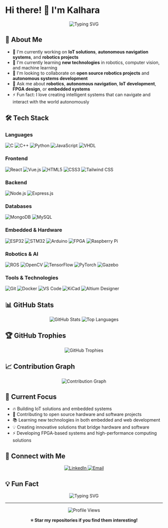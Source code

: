 # Hi there! 👋 I'm Kalhara

<div align="center">
  <img src="https://readme-typing-svg.herokuapp.com?font=Fira+Code&pause=1000&color=2F81F7&center=true&vCenter=true&width=435&lines=Welcome+to+my+GitHub+Profile!;Electrical+%26+Electronics+Engineer;IoT+%26+Robotics+Developer;Autonomous+Navigation+System+Designer;Embedded+Systems+Designer" alt="Typing SVG" />
</div>

## 🚀 About Me

- 🔭 I'm currently working on **IoT solutions**, **autonomous navigation systems**, and **robotics projects**
- 🌱 I'm currently learning **new technologies** in robotics, computer vision, and machine learning
- 👯 I'm looking to collaborate on **open source robotics projects** and **autonomous systems development**
- 💬 Ask me about **robotics**, **autonomous navigation**, **IoT development**, **FPGA design**, or **embedded systems**
- ⚡ Fun fact: I love creating intelligent systems that can navigate and interact with the world autonomously

## 🛠️ Tech Stack

### Languages
![C](https://img.shields.io/badge/C-00599C?style=for-the-badge&logo=c&logoColor=white)
![C++](https://img.shields.io/badge/C++-00599C?style=for-the-badge&logo=c%2B%2B&logoColor=white)
![Python](https://img.shields.io/badge/Python-3776AB?style=for-the-badge&logo=python&logoColor=white)
![JavaScript](https://img.shields.io/badge/JavaScript-F7DF1E?style=for-the-badge&logo=javascript&logoColor=black)
![VHDL](https://img.shields.io/badge/VHDL-FF6B6B?style=for-the-badge&logo=verilog&logoColor=white)

### Frontend
![React](https://img.shields.io/badge/React-20232A?style=for-the-badge&logo=react&logoColor=61DAFB)
![Vue.js](https://img.shields.io/badge/Vue.js-35495E?style=for-the-badge&logo=vue.js&logoColor=4FC08D)
![HTML5](https://img.shields.io/badge/HTML5-E34F26?style=for-the-badge&logo=html5&logoColor=white)
![CSS3](https://img.shields.io/badge/CSS3-1572B6?style=for-the-badge&logo=css3&logoColor=white)
![Tailwind CSS](https://img.shields.io/badge/Tailwind_CSS-38B2AC?style=for-the-badge&logo=tailwind-css&logoColor=white)

### Backend
![Node.js](https://img.shields.io/badge/Node.js-43853D?style=for-the-badge&logo=node.js&logoColor=white)
![Express.js](https://img.shields.io/badge/Express.js-404D59?style=for-the-badge)


### Databases
![MongoDB](https://img.shields.io/badge/MongoDB-4EA94B?style=for-the-badge&logo=mongodb&logoColor=white)
![MySQL](https://img.shields.io/badge/MySQL-00000F?style=for-the-badge&logo=mysql&logoColor=white)

### Embedded & Hardware
![ESP32](https://img.shields.io/badge/ESP32-E7352C?style=for-the-badge&logo=espressif&logoColor=white)
![STM32](https://img.shields.io/badge/STM32-03234B?style=for-the-badge&logo=stmicroelectronics&logoColor=white)
![Arduino](https://img.shields.io/badge/Arduino-00979D?style=for-the-badge&logo=arduino&logoColor=white)
![FPGA](https://img.shields.io/badge/FPGA-FF6B6B?style=for-the-badge&logo=xilinx&logoColor=white)
![Raspberry Pi](https://img.shields.io/badge/Raspberry_Pi-C51A4A?style=for-the-badge&logo=raspberry-pi&logoColor=white)

### Robotics & AI
![ROS](https://img.shields.io/badge/ROS-22314E?style=for-the-badge&logo=ros&logoColor=white)
![OpenCV](https://img.shields.io/badge/OpenCV-5C3EE8?style=for-the-badge&logo=opencv&logoColor=white)
![TensorFlow](https://img.shields.io/badge/TensorFlow-FF6F00?style=for-the-badge&logo=tensorflow&logoColor=white)
![PyTorch](https://img.shields.io/badge/PyTorch-EE4C2C?style=for-the-badge&logo=pytorch&logoColor=white)
![Gazebo](https://img.shields.io/badge/Gazebo-FF6B6B?style=for-the-badge&logo=gazebo&logoColor=white)

### Tools & Technologies
![Git](https://img.shields.io/badge/Git-F05032?style=for-the-badge&logo=git&logoColor=white)
![Docker](https://img.shields.io/badge/Docker-2496ED?style=for-the-badge&logo=docker&logoColor=white)
![VS Code](https://img.shields.io/badge/VS_Code-007ACC?style=for-the-badge&logo=visual-studio-code&logoColor=white)
![KiCad](https://img.shields.io/badge/KiCad-314CB0?style=for-the-badge&logo=kicad&logoColor=white)
![Altium Designer](https://img.shields.io/badge/Altium_Designer-A5915F?style=for-the-badge&logo=altium&logoColor=white)

## 📊 GitHub Stats

<div align="center">
  <img src="https://github-readme-stats.vercel.app/api?username=kalharaCK&show_icons=true&theme=tokyonight&hide_border=true&count_private=true" alt="GitHub Stats" />
  
  <img src="https://github-readme-stats.vercel.app/api/top-langs/?username=kalharaCK&layout=compact&theme=tokyonight&hide_border=true" alt="Top Languages" />
</div>

## 🏆 GitHub Trophies

<div align="center">
  <img src="https://github-profile-trophy.vercel.app/?username=kalharaCK&theme=tokyonight&no-frame=true&row=1&column=7" alt="GitHub Trophies" />
</div>

## 📈 Contribution Graph

<div align="center">
  <img src="https://github-readme-activity-graph.vercel.app/graph?username=kalharaCK&theme=github-compact&hide_border=true&area=true&custom_title=My%20Contribution%20Activity&bg_color=0D1117&color=58A6FF&line=58A6FF&point=FFFFFF&area_color=58A6FF" alt="Contribution Graph" />
</div>



## 🎯 Current Focus

- 🔥 Building IoT solutions and embedded systems
- 🚀 Contributing to open source hardware and software projects
- 📚 Learning new technologies in both embedded and web development
- 💡 Creating innovative solutions that bridge hardware and software
- ⚡ Developing FPGA-based systems and high-performance computing solutions

## 🤝 Connect with Me

<div align="center">
  <a href="https://linkedin.com/in/kavindu-kalhara-30a476319" target="_blank">
    <img src="https://img.shields.io/badge/LinkedIn-0077B5?style=for-the-badge&logo=linkedin&logoColor=white" alt="LinkedIn" />
  </a>
  
  <a href="mailto:ckkalharaofficial@gmail.com">
    <img src="https://img.shields.io/badge/Email-D14836?style=for-the-badge&logo=gmail&logoColor=white" alt="Email" />
  </a>
 
</div>

## 💡 Fun Fact

<div align="center">
  <img src="https://readme-typing-svg.herokuapp.com?font=Fira+Code&pause=1000&color=2F81F7&center=true&vCenter=true&width=435&lines=Thanks+for+visiting!;Feel+free+to+explore+my+repositories;Let's+connect+and+collaborate!;Happy+Coding!+%F0%9F%9A%80" alt="Typing SVG" />
</div>

---

<div align="center">
  <img src="https://komarev.com/ghpvc/?username=kalharaCK&style=for-the-badge&color=blue" alt="Profile Views" />
  
  **⭐ Star my repositories if you find them interesting!**
</div>
